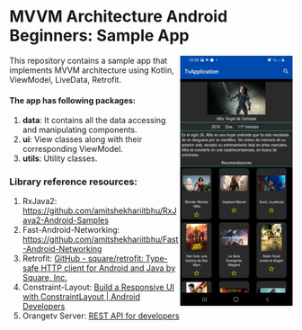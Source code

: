 # MVVM Architecture Android Beginners: Sample App

<img align="right" src="https://raw.githubusercontent.com/Felixcl91/TvApplication/master/assets/movies.jpg" width="200">

This repository contains a sample app that implements MVVM architecture using Kotlin, ViewModel, LiveData, Retrofit.

#### The app has following packages:
1. **data**: It contains all the data accessing and manipulating components.
3. **ui**: View classes along with their corresponding ViewModel.
4. **utils**: Utility classes.

### Library reference resources:
1. RxJava2: https://github.com/amitshekhariitbhu/RxJava2-Android-Samples
2. Fast-Android-Networking: https://github.com/amitshekhariitbhu/Fast-Android-Networking
3. Retrofit: [GitHub - square/retrofit: Type-safe HTTP client for Android and Java by Square, Inc.](https://github.com/square/retrofit)
4. Constraint-Layout: [Build a Responsive UI with ConstraintLayout | Android Developers](https://developer.android.com/training/constraint-layout/index.html)
5. Orangetv Server: [REST API for developers](https://smarttv.orangetv.orange.es/stv/api)